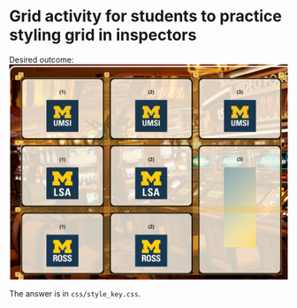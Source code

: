# Grid activity for students to practice styling grid in inspectors

Desired outcome:
![](output.png)

The answer is in ``css/style_key.css``.